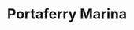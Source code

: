 ---
title: "Portaferry Marina"
address: "11 The Strand, Portaferry, Co. Down, BT22 1PF"
tel: "+44 (0)28 4272 9598"
county: "Down"
category: "Sailing"
type: "Content"
lat: "54.38127517700195"
lng: "-5.550124168395996"
---